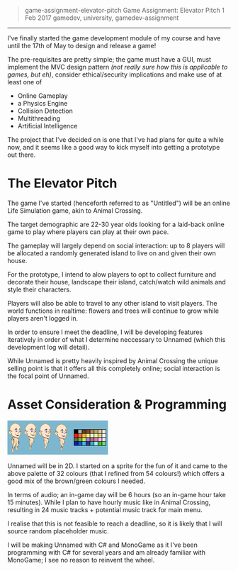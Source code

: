 > game-assignment-elevator-pitch
> Game Assignment: Elevator Pitch
> 1 Feb 2017
> gamedev, university, gamedev-assignment
---
I've finally started the game development module of my course and have until the 17th of May to design and release a game! 

The pre-requisites are pretty simple; the game must have a GUI, must implement the MVC design pattern *(not really sure how this is applicable to games, but eh)*, consider ethical/security implications and make use of at least one of

- Online Gameplay
- a Physics Engine
- Collision Detection
- Multithreading
- Artificial Intelligence

The project that I've decided on is one that I've had plans for quite a while now, and it seems like a good way to kick myself into getting a prototype out there.

# The Elevator Pitch
The game I've started (henceforth referred to as "Untitled") will be an online Life Simulation game, akin to Animal Crossing.

The target demographic are 22-30 year olds looking for a laid-back online game to play where players can play at their own pace.

The gameplay will largely depend on social interaction: up to 8 players will be allocated a randomly generated island to live on and given their own house.

For the prototype, I intend to alow players to opt to collect furniture and decorate their house, landscape their island, catch/watch wild animals and style their characters.

Players will also be able to travel to any other island to visit players. The world functions in realtime: flowers and trees will continue to grow while players aren't logged in.

In order to ensure I meet the deadline, I will be developing features iteratively in order of what I determine neccessary to Unnamed (which this development log will detail).

While Unnamed is pretty heavily inspired by Animal Crossing the unique selling point is that it offers all this completely online; social interaction is the focal point of Unnamed.

# Asset Consideration & Programming

[![](/images/thumbs/a1da6d5b953c4252a3cc3a4187c70df1.png)](/images/a1da6d5b953c4252a3cc3a4187c70df1.png)

Unnamed will be in 2D. I started on a sprite for the fun of it and came to the above palette of 32 colours (that I refined from 54 colours!) which offers a good mix of the brown/green colours I needed. 

In terms of audio; an in-game day will be 6 hours (so an in-game hour take 15 minutes). While I plan to have hourly music like in Animal Crossing, resulting in 24 music tracks + potential music track for main menu.

I realise that this is not feasible to reach a deadline, so it is likely that I will source random placeholder music.

I will be making Unnamed with C# and MonoGame as it I've been programming with C# for several years and am already familiar with MonoGame; I see no reason to reinvent the wheel.
